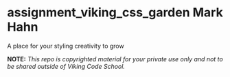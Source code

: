 assignment_viking_css_garden Mark Hahn
============================

A place for your styling creativity to grow


**NOTE:** *This repo is copyrighted material for your private use only and not to be shared outside of Viking Code School.*

